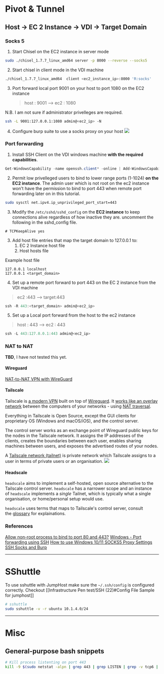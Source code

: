 # Pivot & Tunnel

## Host -> EC 2 Instance -> VDI -> Target Domain

### Socks 5
1. Start Chisel on the EC2 instance in server mode
```bash
sudo ./chisel_1.7.7_linux_amd64 server -p 8000 --reverse --socks5
```
2. Start chisel in client mode in the VDI machine
```bash
./chisel_1.7.7_linux_amd64  client <ec2_instance_ip>:8000 'R:socks'
```
3. Port forward local port 9001 on your host to port 1080 on the EC2 instance
	>host : 9001 --> ec2 : 1080  

N.B. I am not sure if administrator privelleges are required.
```bash
ssh -L 9001:127.0.0.1:1080 admin@<ec2_ip> -N
```
4. Configure burp suite to use a socks proxy on your host
![](/Screenshots/Pasted%20image%2020221116095454.png)


### Port forwarding

1. Install SSH Client on the VDI windows machine **with the required capabilities**.

```powershell
Get-WindowsCapability -name openssh.client* -online | Add-WindowsCapability –Online
```

2. Permit low privelleged users to bind to lower range ports (1-1024) **on the EC2 instance**. The admin user which is not root on the ec2 instance won't have the permission to bind to port 443 when remote port forwarding later on in this tutorial.
```bash
sudo sysctl net.ipv4.ip_unprivileged_port_start=443
```

3. Modify the `/etc/sshd/sshd_config` on the **EC2 instance** to keep connections alive regardless of how inactive they are. uncomment the following in the sshd_config file.

```vim
# TCPKeepAlive yes
```

3. Add host file entries that map the target domain to 127.0.0.1 to:
	1. EC 2 Instance host file
	2. Host hosts file

Example host file

```vim
127.0.0.1 localhost
127.0.0.1 <target_domain>
```

4. Set up a remote port forward to port 443 on the EC 2 instance from the VDI machine
> ec2 :443 --> target:443

```powershell
ssh -R 443:<target_domain> admin@<ec2_ip>
```

5. Set up a Local port forward from the host to the ec2 instance
> host : 443 --> ec2 : 443  

```powershell
ssh -L 443:127.0.0.1:443 admin@<ec2_ip>
```

### NAT to NAT
**TBD**, I have not tested this yet. 
#### Wireguard
[NAT-to-NAT VPN with WireGuard](https://staaldraad.github.io/2017/04/17/nat-to-nat-with-wireguard/)
#### Tailscale
Tailscale is [a modern VPN](https://tailscale.com/) built on top of [Wireguard](https://www.wireguard.com/). It [works like an overlay network](https://tailscale.com/blog/how-tailscale-works/) between the computers of your networks - using [NAT traversal](https://tailscale.com/blog/how-nat-traversal-works/).

Everything in Tailscale is Open Source, except the GUI clients for proprietary OS (Windows and macOS/iOS), and the control server.

The control server works as an exchange point of Wireguard public keys for the nodes in the Tailscale network. It assigns the IP addresses of the clients, creates the boundaries between each user, enables sharing machines between users, and exposes the advertised routes of your nodes.

A [Tailscale network (tailnet)](https://tailscale.com/kb/1136/tailnet/) is private network which Tailscale assigns to a user in terms of private users or an organisation.
![](/Screenshots/Pasted%20image%2020221121022359.png)
#### Headscale
`headscale` aims to implement a self-hosted, open source alternative to the Tailscale control server. `headscale` has a narrower scope and an instance of `headscale` implements a _single_ Tailnet, which is typically what a single organisation, or home/personal setup would use.

`headscale` uses terms that maps to Tailscale's control server, consult the [glossary](https://github.com/juanfont/headscale/blob/main/docs/glossary.md) for explainations.

### References
[Allow non-root process to bind to port 80 and 443?](https://superuser.com/questions/710253/allow-non-root-process-to-bind-to-port-80-and-443)
[Windows - Port forwarding using SSH](https://techexpert.tips/windows/windows-port-forwarding-using-ssh/)
[How to use Windows 10/11 SOCKS5 Proxy Settings](https://windowsreport.com/windows-10-socks5-proxy-settings/)
[SSH Socks and Burp](https://blog.malteksolutions.com/ssh-socks-and-burp/)

---
# SShuttle
To use sshuttle with JumpHost make sure the `~/.ssh/config` is configured correctly. Checkout [[Infrastructure Pen test/SSH (22)#Config File Sample for jumphost]]
```bash
# sshuttle
sudo sshuttle -v -r ubuntu 10.1.4.0/24 
```

---
# Misc
## General-purpose bash snippets
```bash
# Kill process listenting on port 443
kill -9 $(sudo netstat -alpn | grep 443 | grep LISTEN | grep -v tcp6 | grep -oP '[0-9]{4,}')
```
